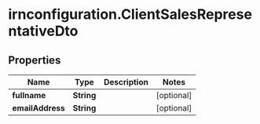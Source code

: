 # irnconfiguration.ClientSalesRepresentativeDto

## Properties

Name | Type | Description | Notes
------------ | ------------- | ------------- | -------------
**fullname** | **String** |  | [optional] 
**emailAddress** | **String** |  | [optional] 


